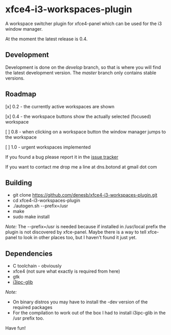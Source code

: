 xfce4-i3-workspaces-plugin
==========================

A workspace switcher plugin for xfce4-panel which can be used for the i3 window 
manager.

At the moment the latest release is 0.4.

Development
-----------

Development is done on the *develop* branch, so that is where you will find the latest development version.
The *master* branch only contains stable versions.


Roadmap
-------

[x] 0.2 - the currently active workspaces are shown

[x] 0.4 - the workspace buttons show the actually selected (focused) workspace

[ ] 0.8 - when clicking on a workspace button the window manager jumps to the workspace

[ ] 1.0 - urgent workspaces implemented

If you found a bug please report it in the [issue tracker](https://github.com/denesb/xfce4-i3-workspaces-plugin/issues "Bugs")

If you want to contact me drop me a line at dns.botond at gmail dot com

Building
--------

* git clone https://github.com/denesb/xfce4-i3-workspaces-plugin.git
* cd xfce4-i3-workspaces-plugin
* ./autogen.sh --prefix=/usr
* make
* sudo make install

*Note:*
The --prefix=/usr is needed because if installed in /usr/local prefix the
plugin is not discovered by xfce-panel. Maybe there is a way to tell xfce-panel
to look in other places too, but I haven't found it just yet.

Dependencies
------------

* C toolchain - obviously
* xfce4 (not sure what exactly is required from here)
* gtk
* [i3ipc-glib](https://github.com/acrisci/i3ipc-glib "i3ipc-glib")

*Note:*
+ On binary distros you may have to install the -dev version of the required
packages
+ For the compilation to work out of the box I had to install i3ipc-glib in
the /usr prefix too.

Have fun!
